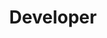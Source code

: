 ---
name: Andro Bubica
id: andro-bubica
numberId: 13
title: Developer
bio: Andro comes, he sees, he debugs.
areas:
contact: { email: andro }
---